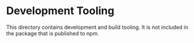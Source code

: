 # Development Tooling

This directory contains development and build tooling. It is not included in the
package that is published to npm.

